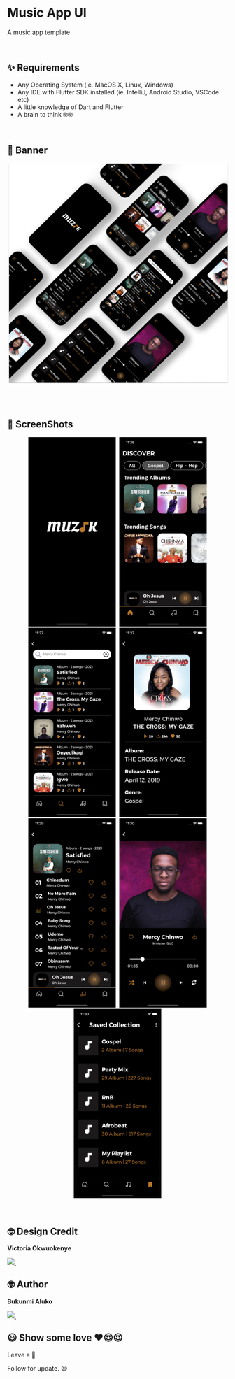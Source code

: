 # Music App UI

A music app template



<br />

## ✨ Requirements

- Any Operating System (ie. MacOS X, Linux, Windows)
- Any IDE with Flutter SDK installed (ie. IntelliJ, Android Studio, VSCode etc)
- A little knowledge of Dart and Flutter
- A brain to think 🤓🤓


<br />

## 📸 Banner

<p align="center">
<img src="art/banner/banner.png" alt="splash.png" hspace="2"/>
</p>

<br />

<br />

## 📸 ScreenShots

<p align="center">
<img src="art/screenshots/splash.png" alt="splash.png" width="200px" hspace="2"/>
<img src="art/screenshots/home.png" alt="home" width="200px" hspace="2"/>
<img src="art/screenshots/search.png" alt="search" width="200px" hspace="2"/>
<img src="art/screenshots/search_result.png" alt="search_result" width="200px" hspace="2"/>
<img src="art/screenshots/playlist.png" alt="playlist" width="200px" hspace="2"/> 
<img src="art/screenshots/playing_now.png" alt="playing_now" width="200px" hspace="2"/> 
<img src="art/screenshots/saved.png" alt="saved" width="200px" hspace="2"/> 
</p>

<br />

## 🤓 Design Credit

**Victoria Okwuokenye**

<a href="https://www.linkedin.com/in/victoria-okwuokenye/">
<img src="https://img.shields.io/badge/linkedin-%230077B5.svg?&style=for-the-badge&logo=linkedin&logoColor=white" />
</a>&nbsp;&nbsp;


## 🤓 Author

**Bukunmi Aluko**

<a href="https://www.linkedin.com/in/bukunmi-aluko/">
<img src="https://img.shields.io/badge/linkedin-%230077B5.svg?&style=for-the-badge&logo=linkedin&logoColor=white" />
</a>&nbsp;&nbsp;

<br />

## 😃 Show some love ❤️😍😍

Leave a 🌟

Follow for update. 😃

